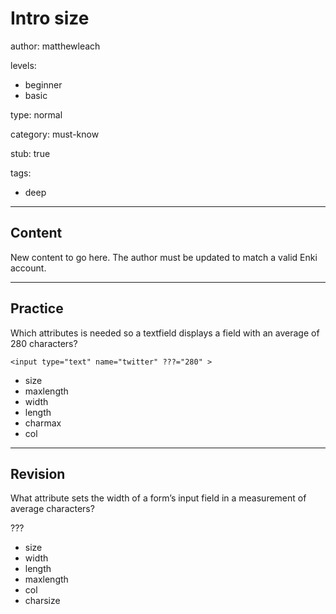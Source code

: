 # Intro size
author: matthewleach

levels:
  - beginner
  - basic

type: normal

category: must-know

stub: true

tags:
  - deep


---
## Content

New content to go here. The author must be updated to match a valid Enki account.

---
## Practice

Which attributes is needed so a textfield displays a field with an average of 280 characters?

`<input type="text" name="twitter" ???="280" >`

* size
* maxlength
* width
* length
* charmax
* col

---
## Revision

What attribute sets the width of a form’s input field in a measurement of average characters?

???
 
 * size
 * width
 * length
 * maxlength
 * col
 * charsize
 
 
    
    
